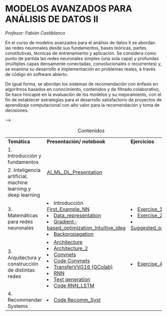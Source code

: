 # **MODELOS AVANZADOS PARA ANÁLISIS DE DATOS II**	

*Profesor: Fabián Castiblanco*


En el curso de modelos avanzados para el análisis de datos II se abordan las redes neuronales desde sus fundamentos, bases teóricas, partes constitutivas, técnicas de entrenamiento y aplicación. Se considera como punto de partida las redes neuronales simples (una sola capa) y profundas (múltiples capas densamente conectadas, convolucionales o recurrentes) y, se examina su desarrollo e implementación en problemas reales, a través de código en software abierto.  

De igual forma, se abordan los sistemas de recomendación con énfasis en algoritmos basados en conocimiento, contenidos y de filtrado colaborativo, Se hace hincapié en la evaluación de los modelos y su mejoramiento, con el fin de establecer estrategias para el desarrollo satisfactorio de proyectos de aprendizaje computacional con alto valor para la recomendación y toma de decisiones.


<table>
<caption>Contenidos</caption>
  <tr>
    <td> <strong>Temática</strong> </td>
    <td> <strong>Presentación/ notebook </strong></td>
    <td> <strong>Ejercicios</strong></td>
  </tr>
<tr>
    <td> 1. Introducción y fundamentos </td>
    <td rowspan="2"><a href="https://github.com/Fabiancaru/Advanced_Methods_Data_Analysis_II/blob/main/Advanced_Methods_in_Data_Analysis_II.pdf">AI_ML_DL_Presentation </td></td>
    <td rowspan="2"></td>
  </tr>
  <tr>
    <td> 2. Inteligencia artificial, machine learning y deep learning 
  </tr>
 <tr>
    <td> 3. Matemáticas para redes neuronales  
    <td> <li> Introducción <a href="https://nbviewer.jupyter.org/github/Fabiancaru/Advanced_Methods_Data_Analysis_II/blob/main/A_First_NN_.ipynb">First_Example_NN</a>
    <li> <a href="https://nbviewer.jupyter.org/github/Fabiancaru/Advanced_Methods_Data_Analysis_II/blob/main/Data_representation.ipynb"> Data_representation</a>  
         <li> <a href="https://github.com/Fabiancaru/Advanced_Methods_Data_Analysis_II/blob/main/The_engine_of_neural_networks.md"</a>Gradient-based_optimization_Intuitive_idea 
        <li> <a href="https://github.com/Fabiancaru/Advanced_Methods_Data_Analysis_II/blob/main/Backpropagation.md"</a>Backpropagation  
    <td> <li> <a href="https://github.com/Fabiancaru/Advanced_Methods_Data_Analysis_II/blob/main/Exercises/Exercise_1.md"> Exercise_1</a>
         <li> <a href="https://github.com/Fabiancaru/Advanced_Methods_Data_Analysis_II/blob/main/Exercises/Exercise_2.md"> Exercise_2</a>
         <li> <a href="https://github.com/Fabiancaru/Advanced_Methods_Data_Analysis_II/blob/main/Exercises/Suggested_project/Suggested_project_1.md"> Suggested_project</a></td> -->
  </tr>
<tr>
  <td> 3. Arquitectura y construcción de distintas redes 

  <td> <li> <a href="https://github.com/Fabiancaru/Advanced_Methods_Data_Analysis_II/blob/main/Architecture.md">Architecture</a> 
       <li> <a href="https://github.com/Fabiancaru/Advanced_Methods_Data_Analysis_II/blob/main/Architecture2.md">Architecture_2</a> 
<!--       <li> <a href="https://nbviewer.jupyter.org/github/Fabiancaru/Advanced_Methods_Data_Analysis_II/blob/main/Fashion_opt_Search.ipynb">Hyperparameter_Optimization</a> -->
       <li> <a href="https://github.com/Fabiancaru/Advanced_Methods_Data_Analysis_II/blob/main/Convnets.md">Convnets</a> 
       <li> <a href="https://nbviewer.org/github/Fabiancaru/Advanced_Methods_Data_Analysis_II/blob/main/Convnets.ipynb">Code Convnets</a> 
       <li> <a href="https://github.com/Fabiancaru/Advanced_Methods_Data_Analysis_II/blob/main/transferencia_aprendizaje_VGG16.ipynb">TransferVVG16 (GColab) </a>
       <li> <a href="https://github.com/Fabiancaru/Advanced_Methods_Data_Analysis_II/blob/main/RNN.md">RNN </a> 
       <li> <a href="https://github.com/Fabiancaru/Advanced_Methods_Data_Analysis_II/blob/main/generacion_texto_RNN_f.ipynb">Text generation </a>
       <li> <a href="https://nbviewer.org/github/Fabiancaru/Advanced_Methods_Data_Analysis_II/blob/main/LSTM.ipynb">Code RNN_LSTM</a> 
    <td>   <li> <a href="https://github.com/Fabiancaru/Advanced_Methods_Data_Analysis_II/blob/main/Exercises/Exercise_4.md"> Exercise_4 </a>
       
<!--       <li> <a href="https://github.com/Fabiancaru/Advanced_Methods_Data_Analysis_II/blob/main/Exercises/Exercise_3.md"> Exercise_3 </a> -->
    
    
</tr> 
<td> 4. Recommender Systems 
<td>  <li> <a href="https://nbviewer.org/github/Fabiancaru/Advanced_Methods_Data_Analysis_II/blob/main/Recomm_Syst.ipynb">Code Recomm_Syst</a>
</table> 

